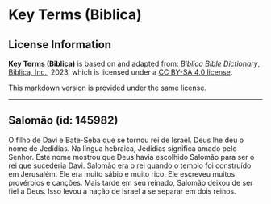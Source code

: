 # Key Terms (Biblica)

## License Information

**Key Terms (Biblica)** is based on and adapted from: _Biblica Bible Dictionary_, [Biblica, Inc.](https://www.biblica.com/), 2023, which is licensed under a [CC BY-SA 4.0 license](https://creativecommons.org/licenses/by-sa/4.0/legalcode.en).

This markdown version is provided under the same license.



--------------------------------

## Salomão (id: 145982)

O filho de Davi e Bate\-Seba que se tornou rei de Israel. Deus lhe deu o nome de Jedidias. Na língua hebraica, Jedidias significa amado pelo Senhor. Este nome mostrou que Deus havia escolhido Salomão para ser o rei que sucederia Davi. Salomão era o rei quando o templo foi construído em Jerusalém. Ele era muito sábio e muito rico. Ele escreveu muitos provérbios e canções. Mais tarde em seu reinado, Salomão deixou de ser fiel a Deus. Isso levou a nação de Israel a se separar em dois reinos.


